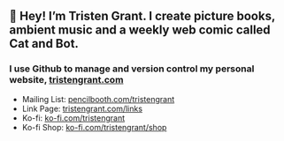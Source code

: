 ## 👋 Hey! I’m Tristen Grant. I create picture books, ambient music and a weekly web comic called Cat and Bot.

### I use Github to manage and version control my personal website, [tristengrant.com](https://tristengrant.com)

- Mailing List: [pencilbooth.com/tristengrant](https://pencilbooth.com/tristengrant)
- Link Page: [tristengrant.com/links](https://tristengrant.com/links)
- Ko-fi: [ko-fi.com/tristengrant](https://ko-fi.com/tristengrant)
- Ko-fi Shop: [ko-fi.com/tristengrant/shop](https://ko-fi.com/tristengrant/shop)
